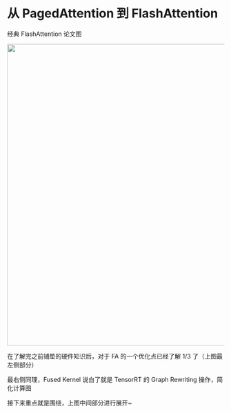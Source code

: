 # 从 PagedAttention 到 FlashAttention
经典 FlashAttention 论文图

<div style="text-align: center"><img src="https://pica.zhimg.com/v2-4d2e48bf362cec58f2effdd197be2af8_1440w.jpg" width="700px" style="display: inline;"/></div>

在了解完之前铺垫的硬件知识后，对于 FA 的一个优化点已经了解 1/3 了（上图最左侧部分）

最右侧同理，Fused Kernel 说白了就是 TensorRT 的 Graph Rewriting 操作，简化计算图

接下来重点就是围绕，上图中间部分进行展开~